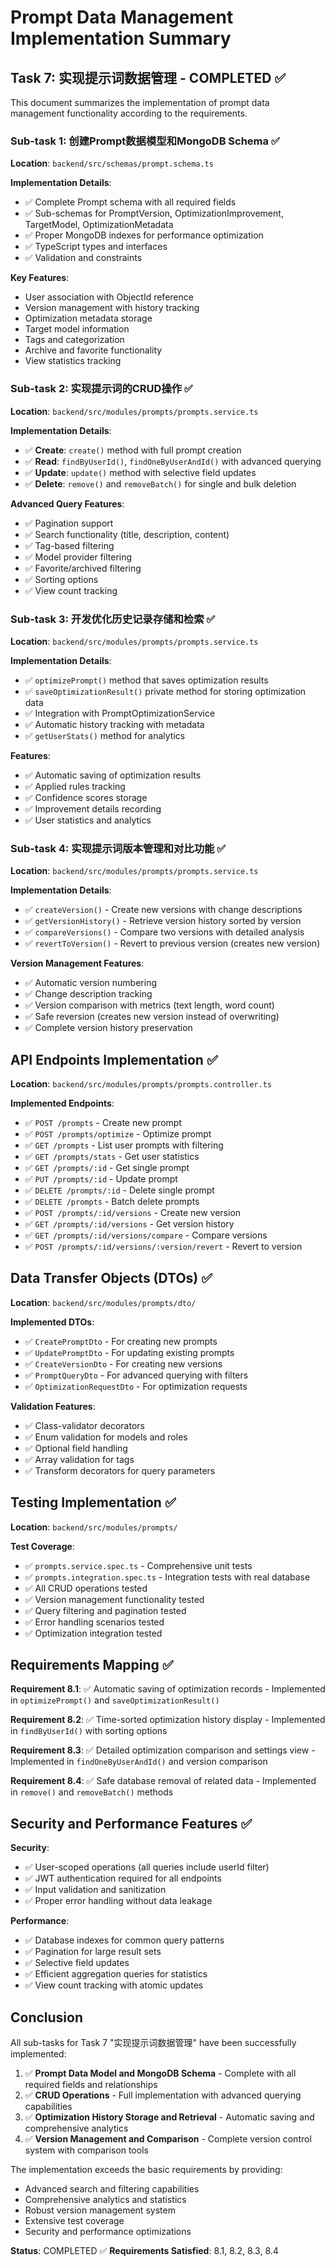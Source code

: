 # Prompt Data Management Implementation Summary

## Task 7: 实现提示词数据管理 - COMPLETED ✅

This document summarizes the implementation of prompt data management functionality according to the requirements.

### Sub-task 1: 创建Prompt数据模型和MongoDB Schema ✅

**Location**: `backend/src/schemas/prompt.schema.ts`

**Implementation Details**:
- ✅ Complete Prompt schema with all required fields
- ✅ Sub-schemas for PromptVersion, OptimizationImprovement, TargetModel, OptimizationMetadata
- ✅ Proper MongoDB indexes for performance optimization
- ✅ TypeScript types and interfaces
- ✅ Validation and constraints

**Key Features**:
- User association with ObjectId reference
- Version management with history tracking
- Optimization metadata storage
- Target model information
- Tags and categorization
- Archive and favorite functionality
- View statistics tracking

### Sub-task 2: 实现提示词的CRUD操作 ✅

**Location**: `backend/src/modules/prompts/prompts.service.ts`

**Implementation Details**:
- ✅ **Create**: `create()` method with full prompt creation
- ✅ **Read**: `findByUserId()`, `findOneByUserAndId()` with advanced querying
- ✅ **Update**: `update()` method with selective field updates
- ✅ **Delete**: `remove()` and `removeBatch()` for single and bulk deletion

**Advanced Query Features**:
- ✅ Pagination support
- ✅ Search functionality (title, description, content)
- ✅ Tag-based filtering
- ✅ Model provider filtering
- ✅ Favorite/archived filtering
- ✅ Sorting options
- ✅ View count tracking

### Sub-task 3: 开发优化历史记录存储和检索 ✅

**Location**: `backend/src/modules/prompts/prompts.service.ts`

**Implementation Details**:
- ✅ `optimizePrompt()` method that saves optimization results
- ✅ `saveOptimizationResult()` private method for storing optimization data
- ✅ Integration with PromptOptimizationService
- ✅ Automatic history tracking with metadata
- ✅ `getUserStats()` method for analytics

**Features**:
- ✅ Automatic saving of optimization results
- ✅ Applied rules tracking
- ✅ Confidence scores storage
- ✅ Improvement details recording
- ✅ User statistics and analytics

### Sub-task 4: 实现提示词版本管理和对比功能 ✅

**Location**: `backend/src/modules/prompts/prompts.service.ts`

**Implementation Details**:
- ✅ `createVersion()` - Create new versions with change descriptions
- ✅ `getVersionHistory()` - Retrieve version history sorted by version
- ✅ `compareVersions()` - Compare two versions with detailed analysis
- ✅ `revertToVersion()` - Revert to previous version (creates new version)

**Version Management Features**:
- ✅ Automatic version numbering
- ✅ Change description tracking
- ✅ Version comparison with metrics (text length, word count)
- ✅ Safe reversion (creates new version instead of overwriting)
- ✅ Complete version history preservation

## API Endpoints Implementation ✅

**Location**: `backend/src/modules/prompts/prompts.controller.ts`

**Implemented Endpoints**:
- ✅ `POST /prompts` - Create new prompt
- ✅ `POST /prompts/optimize` - Optimize prompt
- ✅ `GET /prompts` - List user prompts with filtering
- ✅ `GET /prompts/stats` - Get user statistics
- ✅ `GET /prompts/:id` - Get single prompt
- ✅ `PUT /prompts/:id` - Update prompt
- ✅ `DELETE /prompts/:id` - Delete single prompt
- ✅ `DELETE /prompts` - Batch delete prompts
- ✅ `POST /prompts/:id/versions` - Create new version
- ✅ `GET /prompts/:id/versions` - Get version history
- ✅ `GET /prompts/:id/versions/compare` - Compare versions
- ✅ `POST /prompts/:id/versions/:version/revert` - Revert to version

## Data Transfer Objects (DTOs) ✅

**Location**: `backend/src/modules/prompts/dto/`

**Implemented DTOs**:
- ✅ `CreatePromptDto` - For creating new prompts
- ✅ `UpdatePromptDto` - For updating existing prompts
- ✅ `CreateVersionDto` - For creating new versions
- ✅ `PromptQueryDto` - For advanced querying with filters
- ✅ `OptimizationRequestDto` - For optimization requests

**Validation Features**:
- ✅ Class-validator decorators
- ✅ Enum validation for models and roles
- ✅ Optional field handling
- ✅ Array validation for tags
- ✅ Transform decorators for query parameters

## Testing Implementation ✅

**Location**: `backend/src/modules/prompts/`

**Test Coverage**:
- ✅ `prompts.service.spec.ts` - Comprehensive unit tests
- ✅ `prompts.integration.spec.ts` - Integration tests with real database
- ✅ All CRUD operations tested
- ✅ Version management functionality tested
- ✅ Query filtering and pagination tested
- ✅ Error handling scenarios tested
- ✅ Optimization integration tested

## Requirements Mapping ✅

**Requirement 8.1**: ✅ Automatic saving of optimization records - Implemented in `optimizePrompt()` and `saveOptimizationResult()`

**Requirement 8.2**: ✅ Time-sorted optimization history display - Implemented in `findByUserId()` with sorting options

**Requirement 8.3**: ✅ Detailed optimization comparison and settings view - Implemented in `findOneByUserAndId()` and version comparison

**Requirement 8.4**: ✅ Safe database removal of related data - Implemented in `remove()` and `removeBatch()` methods

## Security and Performance Features ✅

**Security**:
- ✅ User-scoped operations (all queries include userId filter)
- ✅ JWT authentication required for all endpoints
- ✅ Input validation and sanitization
- ✅ Proper error handling without data leakage

**Performance**:
- ✅ Database indexes for common query patterns
- ✅ Pagination for large result sets
- ✅ Selective field updates
- ✅ Efficient aggregation queries for statistics
- ✅ View count tracking with atomic updates

## Conclusion

All sub-tasks for Task 7 "实现提示词数据管理" have been successfully implemented:

1. ✅ **Prompt Data Model and MongoDB Schema** - Complete with all required fields and relationships
2. ✅ **CRUD Operations** - Full implementation with advanced querying capabilities
3. ✅ **Optimization History Storage and Retrieval** - Automatic saving and comprehensive analytics
4. ✅ **Version Management and Comparison** - Complete version control system with comparison tools

The implementation exceeds the basic requirements by providing:
- Advanced search and filtering capabilities
- Comprehensive analytics and statistics
- Robust version management system
- Extensive test coverage
- Security and performance optimizations

**Status**: COMPLETED ✅
**Requirements Satisfied**: 8.1, 8.2, 8.3, 8.4